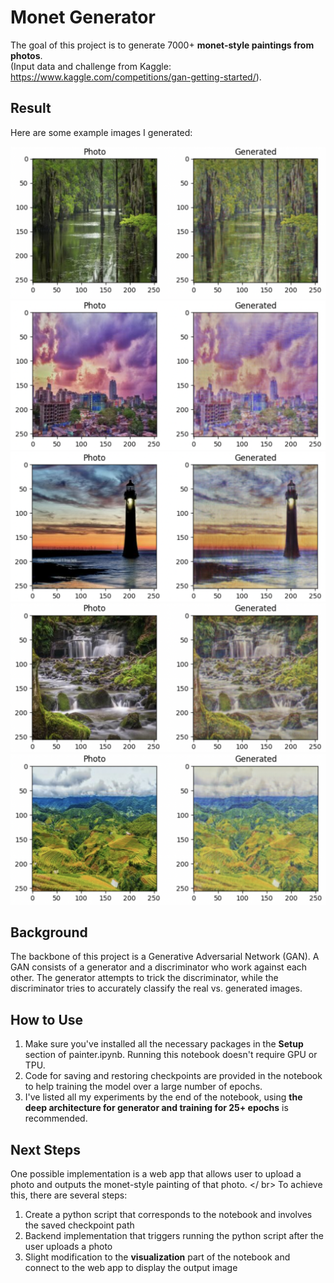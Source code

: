 # Monet Generator

The goal of this project is to generate 7000+ **monet-style paintings from photos**. <br />
(Input data and challenge from Kaggle: https://www.kaggle.com/competitions/gan-getting-started/). <br />

## Result

Here are some example images I generated:

![example1](./examples/1.png)
![example2](./examples/2.png)
![example3](./examples/3.png)
![example4](./examples/4.png)
![example5](./examples/5.png)

## Background

The backbone of this project is a Generative Adversarial Network (GAN). A GAN consists of a generator and a discriminator who work against each other. The generator attempts to trick the discriminator, while the discriminator tries to accurately classify the real vs. generated images.

## How to Use

1. Make sure you've installed all the necessary packages in the **Setup** section of painter.ipynb. Running this notebook doesn't require GPU or TPU.
2. Code for saving and restoring checkpoints are provided in the notebook to help training the model over a large number of epochs.
3. I've listed all my experiments by the end of the notebook, using **the deep architecture for generator and training for 25+ epochs** is recommended.

## Next Steps

One possible implementation is a web app that allows user to upload a photo and outputs the monet-style painting of that photo. </ br>
To achieve this, there are several steps:
1. Create a python script that corresponds to the notebook and involves the saved checkpoint path
2. Backend implementation that triggers running the python script after the user uploads a photo
3. Slight modification to the **visualization** part of the notebook and connect to the web app to display the output image



